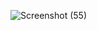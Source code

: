 ![Screenshot (55)](https://github.com/user-attachments/assets/254a7dc3-01c1-4092-8e52-306c32822572)
